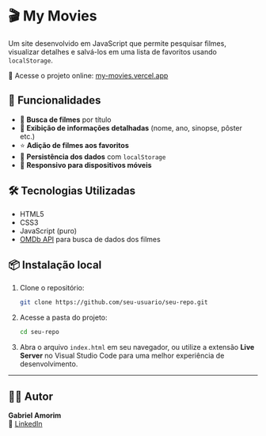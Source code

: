# 🎬 My Movies

Um site desenvolvido em JavaScript que permite pesquisar filmes, visualizar detalhes e salvá-los em uma lista de favoritos usando `localStorage`.

🔗 Acesse o projeto online: [my-movies.vercel.app](https://my-movies-67jyfsnm1-gbamorims-projects.vercel.app/)

## 🧠 Funcionalidades

-   🔎 **Busca de filmes** por título
-   🎥 **Exibição de informações detalhadas** (nome, ano, sinopse, pôster etc.)
-   ⭐ **Adição de filmes aos favoritos**
-   💾 **Persistência dos dados** com `localStorage`
-   📱 **Responsivo para dispositivos móveis**

## 🛠️ Tecnologias Utilizadas

-   HTML5
-   CSS3
-   JavaScript (puro)
-   [OMDb API](https://www.omdbapi.com/) para busca de dados dos filmes

## 📦 Instalação local

1. Clone o repositório:

    ```bash
    git clone https://github.com/seu-usuario/seu-repo.git
    ```

2. Acesse a pasta do projeto:

    ```bash
    cd seu-repo
    ```

3. Abra o arquivo `index.html` em seu navegador, ou utilize a extensão **Live Server** no Visual Studio Code para uma melhor experiência de desenvolvimento.

---

## 🧑‍💻 Autor

**Gabriel Amorim**  
🔗 [LinkedIn](https://www.linkedin.com/in/gabrielamorimdeceia)

